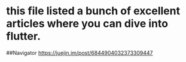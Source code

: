 # this file listed a bunch of excellent articles where you can dive into flutter.
##Navigator
https://juejin.im/post/6844904032373309447